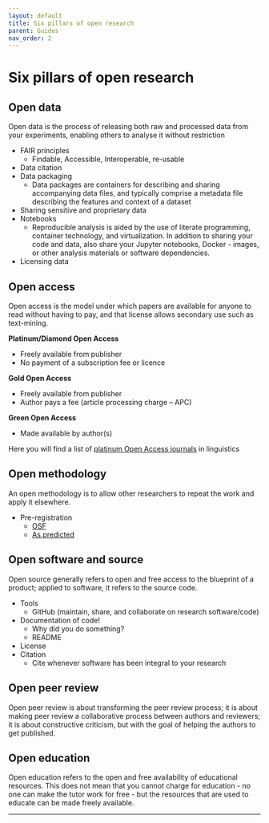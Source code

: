 ```yaml
---
layout: default
title: Six pillars of open research
parent: Guides
nav_order: 2
---
```


# Six pillars of open research


## Open data

Open data is the process of releasing both raw and processed data from your experiments, enabling others to analyse it without restriction

- FAIR principles
  - Findable, Accessible, Interoperable, re-usable
- Data citation
- Data packaging
  - Data packages are containers for describing and sharing accompanying data files, and typically comprise a metadata file describing the features and context of a dataset
- Sharing sensitive and proprietary data
- Notebooks
  - Reproducible analysis is aided by the use of literate programming, container technology, and virtualization. In addition to sharing your code and data, also share your Jupyter notebooks, Docker - images, or other analysis materials or software dependencies.
- Licensing data

## Open access

Open access is the model under which papers are available for anyone to read without having to pay, and that license allows secondary use such as text-mining.

**Platinum/Diamond Open Access**
- Freely available from publisher
- No payment of a subscription fee or licence

**Gold Open Access**
- Freely available from publisher
- Author pays a fee (article processing charge – APC)

**Green Open Access**
- Made available by author(s)

Here you will find a list of [platinum Open Access journals](https://oaling.wordpress.com) in linguistics

## Open methodology

An open methodology is to allow other researchers to repeat the work and apply it elsewhere.

- Pre-registration
  - [OSF](https://www.cos.io/initiatives/prereg)
  - [As.predicted](https://aspredicted.org/)

## Open software and source

Open source generally refers to open and free access to the blueprint of a product; applied to software, it refers to the source code.

- Tools
  - GitHub (maintain, share, and collaborate on research software/code)
- Documentation of code!
  - Why did you do something?
  - README
- License
- Citation
  - Cite whenever software has been integral to your research

## Open peer review

Open peer review is about transforming the peer review process; it is about making peer review a collaborative process between authors and reviewers; it is about constructive criticism, but with the goal of helping the authors to get published.

## Open education

Open education refers to the open and free availability of educational resources. This does not mean that you cannot charge for education - no one can make the tutor work for free - but the resources that are used to educate can be made freely available.

---
